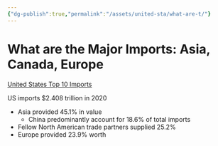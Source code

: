 ```yaml
---
{"dg-publish":true,"permalink":"/assets/united-sta/what-are-t/"}
---
```


# What are the Major Imports: Asia, Canada, Europe

[United States Top 10 Imports](http://www.worldstopexports.com/united-states-top-10-imports/)

 US imports $2.408 trillion in 2020

- Asia provided 45.1% in value
    - China predominantly account for 18.6% of total imports
- Fellow North American trade partners supplied 25.2%
- Europe provided 23.9% worth